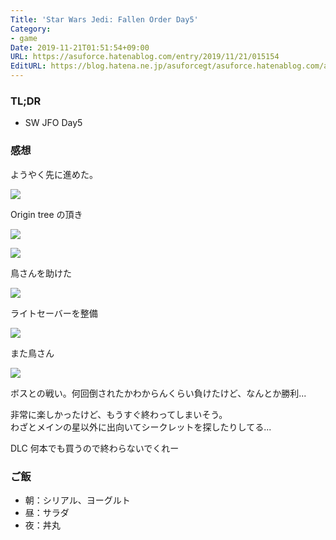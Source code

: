 ```yaml
---
Title: 'Star Wars Jedi: Fallen Order Day5'
Category:
- game
Date: 2019-11-21T01:51:54+09:00
URL: https://asuforce.hatenablog.com/entry/2019/11/21/015154
EditURL: https://blog.hatena.ne.jp/asuforcegt/asuforce.hatenablog.com/atom/entry/26006613468838955
---
```


### TL;DR

- SW JFO Day5

###  感想

ようやく先に進めた。

<span itemtype="http://schema.org/Photograph" itemscope="itemscope"><img class="magnifiable" src="https://cdn-ak.f.st-hatena.com/images/fotolife/a/asuforcegt/20200807/20200807134714.jpg" itemprop="image"></span>

Origin tree の頂き

<span itemtype="http://schema.org/Photograph" itemscope="itemscope"><img class="magnifiable" src="https://cdn-ak.f.st-hatena.com/images/fotolife/a/asuforcegt/20200807/20200807134722.jpg" itemprop="image"></span>

<span itemtype="http://schema.org/Photograph" itemscope="itemscope"><img class="magnifiable" src="https://cdn-ak.f.st-hatena.com/images/fotolife/a/asuforcegt/20200807/20200807134728.jpg" itemprop="image"></span>

鳥さんを助けた

<span itemtype="http://schema.org/Photograph" itemscope="itemscope"><img class="magnifiable" src="https://cdn-ak.f.st-hatena.com/images/fotolife/a/asuforcegt/20200807/20200807134735.jpg" itemprop="image"></span>

ライトセーバーを整備

<span itemtype="http://schema.org/Photograph" itemscope="itemscope"><img class="magnifiable" src="https://cdn-ak.f.st-hatena.com/images/fotolife/a/asuforcegt/20200807/20200807134743.jpg" itemprop="image"></span>

また鳥さん

<span itemtype="http://schema.org/Photograph" itemscope="itemscope"><img class="magnifiable" src="https://cdn-ak.f.st-hatena.com/images/fotolife/a/asuforcegt/20200807/20200807134749.jpg" itemprop="image"></span>

ボスとの戦い。何回倒されたかわからんくらい負けたけど、なんとか勝利...

非常に楽しかったけど、もうすぐ終わってしまいそう。  
わざとメインの星以外に出向いてシークレットを探したりしてる...

DLC 何本でも買うので終わらないでくれー

### ご飯

- 朝：シリアル、ヨーグルト
- 昼：サラダ
- 夜：丼丸

